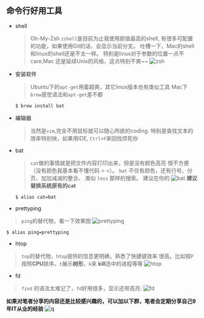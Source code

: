 ## 命令行好用工具
* shell
  >Oh-My-Zsh ```zshell```是目前为止我使用颜值最高的shell,
  有很多可配置的功能，如果使用Git的话，会显示当前分支。
  吐槽一下，Mac的shell和linux的shell还是不太一样。
  特别是linux对于参数的位置一点不care,Mac
  还是延续Unix的风格，这点特别不爽~~
  ![zsh](https://ohmyz.sh/img/themes/daveverwer.jpg)

* 安装软件
  >Ubuntu下的```apt-get```用着超爽，其它linux版本也有类似工具
  Mac下```brew```感觉语法和```apt-get```差不都
  ```shell
  $ brew install bat
  ```
* 编辑器
  >当然是```vim```,完全不用鼠标就可以随心所欲的coding.
  特别是查找文本的效率特别快，如果用IDE,
  ```Ctrl+F```来回找烦死你
* bat
  >```cat```做的事情就是把文件内容打印出来，但是没有颜色高亮
  很不方便（没有颜色我基本看不懂代码 > <）。
  ```bat``` 不仅有颜色，还有行号、分页、加加减减的整合、
  类似 ```less``` 那样的搜索。
  建议在你的
  ![bat](https://www.kawabangga.com/wp-content/uploads/2018/09/bat-sample.png)
  **建议替换系统原有的cat**

  ```shell
  $ alias cat=bat
  ```
* prettyping
> ```ping```的替代物，看一下效果图
![prettyping](https://www.kawabangga.com/wp-content/uploads/2018/09/prettyping.gif)

  ```shell
  $ alias ping=prettyping
  ```
* htop
>```top```的替代物，```htop```提供的信息更明确，熟悉了快捷键效率
很高。比如按```P```按照**CPU**排序，```t```展示**树形**，```k```来
**kill**选中的进程等等
![htop](https://www.kawabangga.com/wp-content/uploads/2018/09/htop-1024x676.png)

* fd
> ```find``` 的语法太难记了，```fd```好用很多，显示还带高亮:
![fd](https://www.kawabangga.com/wp-content/uploads/2018/09/fd-1024x668.png)

**如果对笔者分享的内容还是比较感兴趣的，可以加以下群，笔者会定期分享自己9年IT从业的经验**
![q](http://hzmiyou.com/img/v2ex/q.jpeg)
